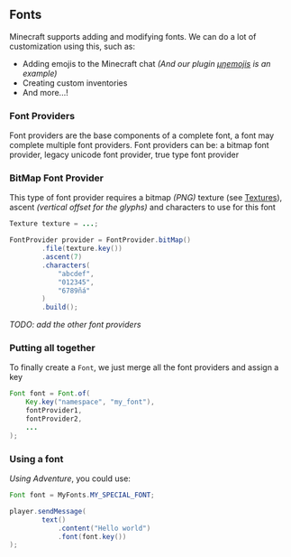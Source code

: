 ## Fonts

Minecraft supports adding and modifying fonts. We can do a lot of
customization using this, such as:

- Adding emojis to the Minecraft chat *(And our plugin [µŋemojis](https://github.com/unnamed/emojis)
is an example)*
- Creating custom inventories
- And more...!

### Font Providers

Font providers are the base components of a complete font, a font
may complete multiple font providers. Font providers can be: a bitmap
font provider, legacy unicode font provider, true type font provider


### BitMap Font Provider

This type of font provider requires a bitmap *(PNG)* texture
(see [Textures](textures.md)), ascent *(vertical offset for
the glyphs)* and characters to use for this font

```java
Texture texture = ...;

FontProvider provider = FontProvider.bitMap()
        .file(texture.key())
        .ascent(7)
        .characters(
            "abcdef",
            "012345",
            "6789ñá"
        )
        .build();
```
*TODO: add the other font providers*


### Putting all together

To finally create a `Font`, we just merge all the font
providers and assign a key

```java
Font font = Font.of(
    Key.key("namespace", "my_font"),
    fontProvider1,
    fontProvider2,
    ...
);
```


### Using a font

*Using Adventure*, you could use:
```java
Font font = MyFonts.MY_SPECIAL_FONT;

player.sendMessage(
        text()
            .content("Hello world")
            .font(font.key())
);
```